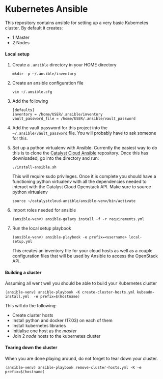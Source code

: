 # Kubernetes Ansible

This repository contains ansible for setting up a very basic Kubernetes
cluster. By default it creates:

* 1 Master 
* 2 Nodes


#### Local setup
1. Create a `.ansible` directory in your HOME directory
   ```
   mkdir -p ~/.ansible/inventory
   ```

1. Create an ansible configuration file
   ```
   vim ~/.ansible.cfg
   ```

1. Add the following
   ```
   [defaults]
   inventory = /home/USER/.ansible/inventory
   vault_password_file = /home/USER/.ansible/vault_password
   ```
1. Add the vault password for this project into the `~/.ansible/vault_password` file. You will probably have to ask someone for this.
1. Set up a python virtualenv with Ansible. Currently the easiest way to do
   this is to clone the [Catalyst Cloud Ansible](https://github.com/catalyst/catalystcloud-ansible.git) repository. Once this has downloaded, go into the directory and run:
   ```
   ./install-ansible.sh
   ```
   This will require sudo privileges. Once it is complete you should have a
   functioning python virtualenv with all the dependencies needed to interact
   with the Catalyst Cloud Openstack API. Make sure to source python
   virtualenv
   ```
   source ~/catalystcloud-ansible/ansible-venv/bin/activate
   ```
1. Import roles needed for ansible
   ```
   (ansible-venv) ansible-galaxy install -f -r requirements.yml
   ```
1. Run the local setup playbook
   ```
   (ansible-venv) ansible-playbook -e prefix=<username> local-setup.yml
   ```
   This creates an inventory file for your cloud hosts as well as a couple
   configuration files that will be used by Ansible to access the OpenStack
   API.


#### Building a cluster

Assuming all went well you should be able to build your Kubernetes cluster

```
(ansible-venv) ansible-playbook -K create-cluster-hosts.yml kubeadm-install.yml  -e prefix=$(hostname) 
```

This will do the following:

* Create cluster hosts
* Install python and docker (17.03) on each of them
* Install kubernetes libraries
* Initialise one host as the _master_
* Join 2 _node_ hosts to the kubernetes cluster



#### Tearing down the cluster

When you are done playing around, do not forget to tear down your cluster. 

```
(ansible-venv) ansible-playbook remove-cluster-hosts.yml -K -e prefix=$(hostname)
```


   

